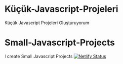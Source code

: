 # Küçük-Javascript-Projeleri

Küçük Javascript Projeleri Oluşturuyorum

# Small-Javascript-Projects
I create Small Javascript Projects
[![Netlify Status](https://api.netlify.com/api/v1/badges/f50334b6-bf70-410c-acbf-ab16f05751b5/deploy-status)](https://app.netlify.com/sites/vibrant-bartik-f21655/deploys)
